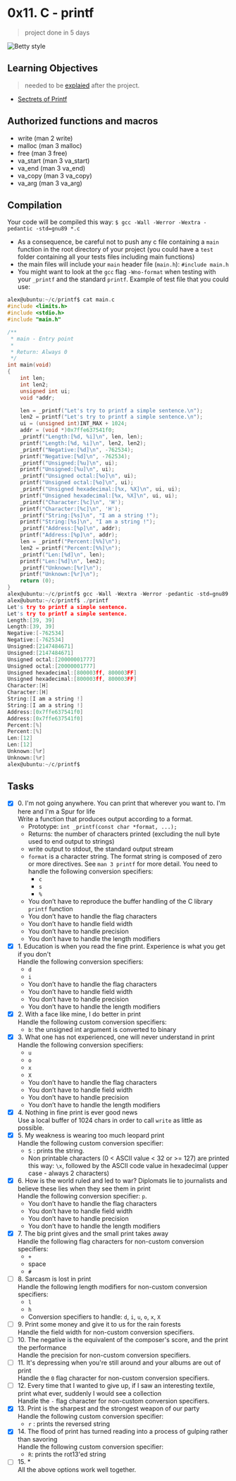 # 0x11. C - printf
>project done in 5 days

![Betty style](https://img.shields.io/badge/betty-style%20guide-purple?style=round-square)

## Learning Objectives
>needed to be [explaied](https://fs.blog/feynman-learning-technique/) after the project.
* [Sectrets of Printf](https://www.academia.edu/10297206/Secrets_of_printf_)

## Authorized functions and macros
* write (man 2 write)
* malloc (man 3 malloc)
* free (man 3 free)
* va_start (man 3 va_start)
* va_end (man 3 va_end)
* va_copy (man 3 va_copy)
* va_arg (man 3 va_arg)

## Compilation

Your code will be compiled this way: `$ gcc -Wall -Werror -Wextra -pedantic -std=gnu89 *.c`

   + As a consequence, be careful not to push any c file containing a `main` function in the root directory of your project (you could have a `test` folder containing all your tests files including main functions)
   + the main files will include your `main` header file (`main.h`): `#include main.h`
   + You might want to look at the `gcc` flag `-Wno-format` when testing with your `_printf` and the standard `printf`. Example of test file that you could use:
```c
alex@ubuntu:~/c/printf$ cat main.c 
#include <limits.h>
#include <stdio.h>
#include "main.h"

/**
 * main - Entry point
 *
 * Return: Always 0
 */
int main(void)
{
    int len;
    int len2;
    unsigned int ui;
    void *addr;

    len = _printf("Let's try to printf a simple sentence.\n");
    len2 = printf("Let's try to printf a simple sentence.\n");
    ui = (unsigned int)INT_MAX + 1024;
    addr = (void *)0x7ffe637541f0;
    _printf("Length:[%d, %i]\n", len, len);
    printf("Length:[%d, %i]\n", len2, len2);
    _printf("Negative:[%d]\n", -762534);
    printf("Negative:[%d]\n", -762534);
    _printf("Unsigned:[%u]\n", ui);
    printf("Unsigned:[%u]\n", ui);
    _printf("Unsigned octal:[%o]\n", ui);
    printf("Unsigned octal:[%o]\n", ui);
    _printf("Unsigned hexadecimal:[%x, %X]\n", ui, ui);
    printf("Unsigned hexadecimal:[%x, %X]\n", ui, ui);
    _printf("Character:[%c]\n", 'H');
    printf("Character:[%c]\n", 'H');
    _printf("String:[%s]\n", "I am a string !");
    printf("String:[%s]\n", "I am a string !");
    _printf("Address:[%p]\n", addr);
    printf("Address:[%p]\n", addr);
    len = _printf("Percent:[%%]\n");
    len2 = printf("Percent:[%%]\n");
    _printf("Len:[%d]\n", len);
    printf("Len:[%d]\n", len2);
    _printf("Unknown:[%r]\n");
    printf("Unknown:[%r]\n");
    return (0);
}
alex@ubuntu:~/c/printf$ gcc -Wall -Wextra -Werror -pedantic -std=gnu89 -Wno-format *.c
alex@ubuntu:~/c/printf$ ./printf
Let's try to printf a simple sentence.
Let's try to printf a simple sentence.
Length:[39, 39]
Length:[39, 39]
Negative:[-762534]
Negative:[-762534]
Unsigned:[2147484671]
Unsigned:[2147484671]
Unsigned octal:[20000001777]
Unsigned octal:[20000001777]
Unsigned hexadecimal:[800003ff, 800003FF]
Unsigned hexadecimal:[800003ff, 800003FF]
Character:[H]
Character:[H]
String:[I am a string !]
String:[I am a string !]
Address:[0x7ffe637541f0]
Address:[0x7ffe637541f0]
Percent:[%]
Percent:[%]
Len:[12]
Len:[12]
Unknown:[%r]
Unknown:[%r]
alex@ubuntu:~/c/printf$
```
## Tasks

+ [x] 0\. I'm not going anywhere. You can print that wherever you want to. I'm here and I'm a Spur for life<br/>Write a function that produces output according to a format.
   + Prototype: `int _printf(const char *format, ...);`
   + Returns: the number of characters printed (excluding the null byte used to end output to strings)
   + write output to stdout, the standard output stream
   + `format` is a character string. The format string is composed of zero or more directives. See `man 3 printf` for more detail. You need to handle the following conversion specifiers:
     + `c`
     + `s`
     + `%`
   + You don’t have to reproduce the buffer handling of the C library `printf` function
   + You don’t have to handle the flag characters
   + You don’t have to handle field width
   + You don’t have to handle precision
   + You don’t have to handle the length modifiers
+ [x] 1\. Education is when you read the fine print. Experience is what you get if you don't<br/>Handle the following conversion specifiers:
     + `d`
     + `i`
   + You don’t have to handle the flag characters
   + You don’t have to handle field width
   + You don’t have to handle precision
   + You don’t have to handle the length modifiers
+ [x] 2\. With a face like mine, I do better in print<br/>Handle the following custom conversion specifiers:
   + `b`: the unsigned int argument is converted to binary
+ [x] 3\. What one has not experienced, one will never understand in print<br/>Handle the following conversion specifiers:
     + `u`
     + `o`
     + `x`
     + `X`
   + You don’t have to handle the flag characters
   + You don’t have to handle field width
   + You don’t have to handle precision
   + You don’t have to handle the length modifiers
+ [x] 4\. Nothing in fine print is ever good news<br/>Use a local buffer of 1024 chars in order to call `write` as little as possible.
+ [x] 5\. My weakness is wearing too much leopard print<br/>Handle the following custom conversion specifier:
     + `S` : prints the string.
   + Non printable characters (0 < ASCII value < 32 or >= 127) are printed this way: `\x`, followed by the ASCII code value in hexadecimal (upper case - always 2 characters)
+ [x] 6\. How is the world ruled and led to war? Diplomats lie to journalists and believe these lies when they see them in print<br/>Handle the following conversion specifier: `p`.
   + You don’t have to handle the flag characters
   + You don’t have to handle field width
   + You don’t have to handle precision
   + You don’t have to handle the length modifiers
+ [x] 7\. The big print gives and the small print takes away<br/>Handle the following flag characters for non-custom conversion specifiers:
     + `+`
     + space
     + `#`
+ [ ] 8\. Sarcasm is lost in print<br/>Handle the following length modifiers for non-custom conversion specifiers:
     + `l`
     + `h`
   + Conversion specifiers to handle: `d`, `i`, `u`, `o`, `x`, `X`
+ [ ] 9\. Print some money and give it to us for the rain forests<br/>Handle the field width for non-custom conversion specifiers.
+ [ ] 10\. The negative is the equivalent of the composer's score, and the print the performance<br/>Handle the precision for non-custom conversion specifiers.
+ [ ] 11\. It's depressing when you're still around and your albums are out of print<br/>Handle the `0` flag character for non-custom conversion specifiers.
+ [ ] 12\. Every time that I wanted to give up, if I saw an interesting textile, print what ever, suddenly I would see a collection<br/>Handle the `-` flag character for non-custom conversion specifiers.
+ [x] 13\. Print is the sharpest and the strongest weapon of our party<br/>Handle the following custom conversion specifier:
     + `r` : prints the reversed string
+ [x] 14\. The flood of print has turned reading into a process of gulping rather than savoring<br/>Handle the following custom conversion specifier:
     + `R`: prints the rot13'ed string
+ [ ] 15\. \*<br/>All the above options work well together.
